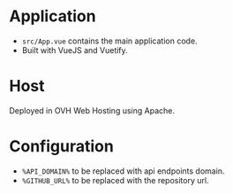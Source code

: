 # Application
* `src/App.vue` contains the main application code.
* Built with VueJS and Vuetify.

# Host
Deployed in OVH Web Hosting using Apache.

# Configuration
* `%API_DOMAIN%` to be replaced with api endpoints domain.
* `%GITHUB_URL%` to be replaced with the repository url.
